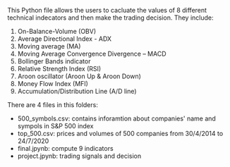 This Python file allows the users to cacluate the values of 8 different technical indecators and then make the trading decision. They include:
1. On-Balance-Volume (OBV)
2. Average Directional Index - ADX
3. Moving average (MA)
4. Moving Average Convergence Divergence – MACD
5. Bollinger Bands indicator
6. Relative Strength Index (RSI)
7. Aroon oscillator (Aroon Up & Aroon Down)
8. Money Flow Index (MFI)
9. Accumulation/Distribution Line (A/D line)

There are 4 files in this folders:
- 500_symbols.csv: contains inforamtion about companies' name and sympols in S&P 500 index 
- top_500.csv: prices and volumes of 500 companies from 30/4/2014 to 24/7/2020
- final.jpynb: compute 9 indicators
- project.jpynb: trading signals and decision

